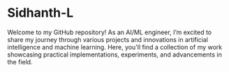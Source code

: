 # Sidhanth-L
 Welcome to my GitHub repository! As an AI/ML engineer, I’m excited to share my journey through various projects and innovations in artificial intelligence and machine learning. Here, you'll find a collection of my work showcasing practical implementations, experiments, and advancements in the field.
